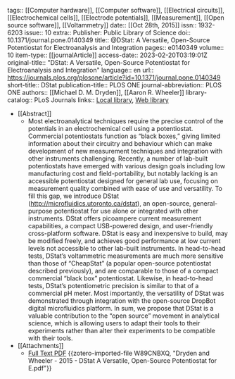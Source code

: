 tags:: [[Computer hardware]], [[Computer software]], [[Electrical circuits]], [[Electrochemical cells]], [[Electrode potentials]], [[Measurement]], [[Open source software]], [[Voltammetry]]
date:: [[Oct 28th, 2015]]
issn:: 1932-6203
issue:: 10
extra:: Publisher: Public Library of Science
doi:: 10.1371/journal.pone.0140349
title:: @DStat: A Versatile, Open-Source Potentiostat for Electroanalysis and Integration
pages:: e0140349
volume:: 10
item-type:: [[journalArticle]]
access-date:: 2023-02-20T03:19:01Z
original-title:: "DStat: A Versatile, Open-Source Potentiostat for Electroanalysis and Integration"
language:: en
url:: https://journals.plos.org/plosone/article?id=10.1371/journal.pone.0140349
short-title:: DStat
publication-title:: PLOS ONE
journal-abbreviation:: PLOS ONE
authors:: [[Michael D. M. Dryden]], [[Aaron R. Wheeler]]
library-catalog:: PLoS Journals
links:: [Local library](zotero://select/library/items/FRGABAAR), [Web library](https://www.zotero.org/users/8784047/items/FRGABAAR)

- [[Abstract]]
	- Most electroanalytical techniques require the precise control of the potentials in an electrochemical cell using a potentiostat. Commercial potentiostats function as “black boxes,” giving limited information about their circuitry and behaviour which can make development of new measurement techniques and integration with other instruments challenging. Recently, a number of lab-built potentiostats have emerged with various design goals including low manufacturing cost and field-portability, but notably lacking is an accessible potentiostat designed for general lab use, focusing on measurement quality combined with ease of use and versatility. To fill this gap, we introduce DStat (http://microfluidics.utoronto.ca/dstat), an open-source, general-purpose potentiostat for use alone or integrated with other instruments. DStat offers picoampere current measurement capabilities, a compact USB-powered design, and user-friendly cross-platform software. DStat is easy and inexpensive to build, may be modified freely, and achieves good performance at low current levels not accessible to other lab-built instruments. In head-to-head tests, DStat’s voltammetric measurements are much more sensitive than those of “CheapStat” (a popular open-source potentiostat described previously), and are comparable to those of a compact commercial “black box” potentiostat. Likewise, in head-to-head tests, DStat’s potentiometric precision is similar to that of a commercial pH meter. Most importantly, the versatility of DStat was demonstrated through integration with the open-source DropBot digital microfluidics platform. In sum, we propose that DStat is a valuable contribution to the “open source” movement in analytical science, which is allowing users to adapt their tools to their experiments rather than alter their experiments to be compatible with their tools.
- [[Attachments]]
	- [Full Text PDF](https://journals.plos.org/plosone/article/file?id=10.1371/journal.pone.0140349&type=printable) {{zotero-imported-file W89CNBXQ, "Dryden and Wheeler - 2015 - DStat A Versatile, Open-Source Potentiostat for E.pdf"}}